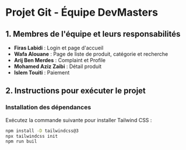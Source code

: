 # Projet Git - Équipe DevMasters  

## 1. Membres de l'équipe et leurs responsabilités  

- **Firas Labidi** : Login et page d'accueil  
- **Wafa Alouane** : Page de liste de produit, catégorie et recherche  
- **Arij Ben Merdes** : Complaint et Profile  
- **Mohamed Aziz Zaibi** : Détail produit  
- **Islem Touiti** : Paiement  

## 2. Instructions pour exécuter le projet  

### Installation des dépendances  
Exécutez la commande suivante pour installer Tailwind CSS :  
```bash
npm install -D tailwindcss@3
npx tailwindcss init
npm run buil
